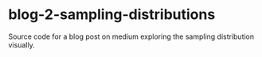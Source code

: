# blog-2-sampling-distributions
Source code for a blog post on medium exploring the sampling distribution visually.
